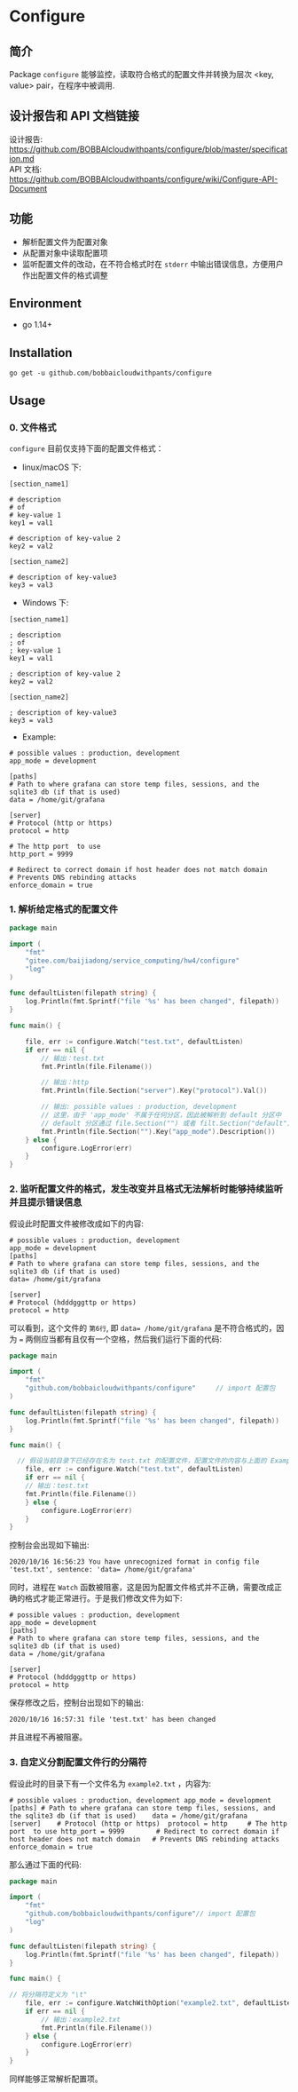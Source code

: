 # Configure

## 简介
Package `configure` 能够监控，读取符合格式的配置文件并转换为层次 <key, value> pair，在程序中被调用.

## 设计报告和 API 文档链接
设计报告: https://github.com/BOBBAIcloudwithpants/configure/blob/master/specification.md     
API 文档: https://github.com/BOBBAIcloudwithpants/configure/wiki/Configure-API-Document

## 功能
- 解析配置文件为配置对象
- 从配置对象中读取配置项
- 监听配置文件的改动，在不符合格式时在 `stderr` 中输出错误信息，方便用户作出配置文件的格式调整

## Environment
- go 1.14+

## Installation
```
go get -u github.com/bobbaicloudwithpants/configure
```

## Usage

### 0. 文件格式
`configure` 目前仅支持下面的配置文件格式：
- linux/macOS 下:
```
[section_name1]

# description
# of
# key-value 1
key1 = val1

# description of key-value 2
key2 = val2

[section_name2]

# description of key-value3
key3 = val3
```
- Windows 下:
```
[section_name1]

; description
; of
; key-value 1
key1 = val1

; description of key-value 2
key2 = val2

[section_name2]

; description of key-value3
key3 = val3
```

- Example:

```
# possible values : production, development
app_mode = development

[paths]
# Path to where grafana can store temp files, sessions, and the sqlite3 db (if that is used)
data = /home/git/grafana

[server]
# Protocol (http or https)
protocol = http

# The http port  to use
http_port = 9999

# Redirect to correct domain if host header does not match domain
# Prevents DNS rebinding attacks
enforce_domain = true
```

### 1. 解析给定格式的配置文件

```go
package main

import (
	"fmt"
	"gitee.com/baijiadong/service_computing/hw4/configure"
	"log"
)

func defaultListen(filepath string) {
	log.Println(fmt.Sprintf("file '%s' has been changed", filepath))
}

func main() {

	file, err := configure.Watch("test.txt", defaultListen)
	if err == nil {
		// 输出：test.txt
		fmt.Println(file.Filename())

		// 输出：http
		fmt.Println(file.Section("server").Key("protocol").Val())

		// 输出: possible values : production, development
		// 这里，由于 'app_mode' 不属于任何分区，因此被解析到 default 分区中
		// default 分区通过 file.Section("") 或者 filt.Section("default") 来获取
		fmt.Println(file.Section("").Key("app_mode").Description())
	} else {
		configure.LogError(err)
	}
}
```

### 2. 监听配置文件的格式，发生改变并且格式无法解析时能够持续监听并且提示错误信息

假设此时配置文件被修改成如下的内容:
```
# possible values : production, development
app_mode = development
[paths]
# Path to where grafana can store temp files, sessions, and the sqlite3 db (if that is used)
data= /home/git/grafana

[server]
# Protocol (hdddgggttp or https)
protocol = http
```
可以看到，这个文件的 `第6行`, 即 `data= /home/git/grafana` 是不符合格式的，因为 `=` 两侧应当都有且仅有一个空格，然后我们运行下面的代码:
```go
package main

import (
	"fmt"
	"github.com/bobbaicloudwithpants/configure"     // import 配置包
)

func defaultListen(filepath string) {
	log.Println(fmt.Sprintf("file '%s' has been changed", filepath))
}

func main() {

  // 假设当前目录下已经存在名为 test.txt 的配置文件，配置文件的内容与上面的 Example 相同
	file, err := configure.Watch("test.txt", defaultListen)
	if err == nil {
    // 输出：test.txt
    fmt.Println(file.Filename())
	} else {
		configure.LogError(err)
	}
}
```
控制台会出现如下输出:
```
2020/10/16 16:56:23 You have unrecognized format in config file 'test.txt', sentence: 'data= /home/git/grafana'
```
同时，进程在 `Watch` 函数被阻塞，这是因为配置文件格式并不正确，需要改成正确的格式才能正常进行。于是我们修改文件为如下:

```
# possible values : production, development
app_mode = development
[paths]
# Path to where grafana can store temp files, sessions, and the sqlite3 db (if that is used)
data = /home/git/grafana

[server]
# Protocol (hdddgggttp or https)
protocol = http
```
保存修改之后，控制台出现如下的输出:
```
2020/10/16 16:57:31 file 'test.txt' has been changed
```
并且进程不再被阻塞。


### 3. 自定义分割配置文件行的分隔符
假设此时的目录下有一个文件名为 `example2.txt` ，内容为:
```
# possible values : production, development	app_mode = development		[paths]	# Path to where grafana can store temp files, sessions, and the sqlite3 db (if that is used)	data = /home/git/grafana		[server]	# Protocol (http or https)	protocol = http		# The http port  to use	http_port = 9999		# Redirect to correct domain if host header does not match domain	# Prevents DNS rebinding attacks	enforce_domain = true
```
那么通过下面的代码:
```go
package main

import (
	"fmt"
	"github.com/bobbaicloudwithpants/configure"// import 配置包
	"log"
)

func defaultListen(filepath string) {
	log.Println(fmt.Sprintf("file '%s' has been changed", filepath))
}

func main() {

// 将分隔符定义为 "\t"
	file, err := configure.WatchWithOption("example2.txt", defaultListen, configure.Option{Separation: "\t"})
	if err == nil {
		// 输出：example2.txt
		fmt.Println(file.Filename())
	} else {
		configure.LogError(err)
	}
}
```
同样能够正常解析配置项。
